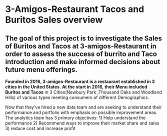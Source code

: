 # 3-Amigos-Restaurant Tacos and Buritos Sales overview
## The goal of this project is to investigate the Sales of Buritos and Tacos at 3-amigos-Restaurant in order to assess the success of burrito and Taco introduction and make informed decisions about future menu offerings.

**Founded in 2016, 3-amigos-Restaurant is a restaurant established in 3 cities in the United States**. **At the start in 2016, their Menu included Buritos and Tacos** in 3 Cities(Newbury Park ,Thousand Oaks and Woodland Hills) of various types meeting consumers of different Demographics.

Now that they’ve hired a new data team and are seeking to understand their performance and portfolio with emphasis on possible improvement areas.
The analytics team has 3 primary  objectives: 1) Help understand the performance 2) Recommend ways to improve their market share and sales 3) reduce cost and increase profit
